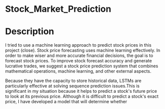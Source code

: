 # Stock_Market_Prediction

# Description
I tried to use a machine learning approach to predict stock prices in this project (close). Stock price forecasting uses machine learning effectively. In order to make wiser and more accurate financial decisions, the goal is to forecast stock prices. To improve stock forecast accuracy and generate lucrative trades, we suggest a stock price prediction system that combines mathematical operations, machine learning, and other external aspects.

Because they have the capacity to store historical data, LSTMs are particularly effective at solving sequence prediction issues.This is significant in my situation because it helps to predict a stock's future price to look at its previous price. Although it is difficult to predict a stock's exact price, I have developed a model that will determine whether
